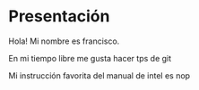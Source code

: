 # Presentación
Hola! Mi nombre es francisco.

En mi tiempo libre me gusta hacer tps de git

Mi instrucción favorita del manual de intel es nop
